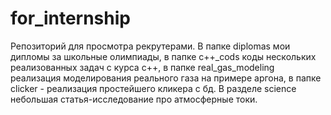 # for_internship
Репозиторий для просмотра рекрутерами.
В папке diplomas мои дипломы за школьные олимпиады, в папке c++_cods коды нескольких реализованных задач с курса с++, в папке real_gas_modeling реализация моделирования реального газа на примере аргона, в папке clicker - реализация простейшего кликера с бд. В разделе science небольшая статья-исследование про атмосферные токи.
